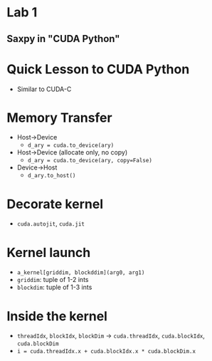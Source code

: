 # Lab 1
## Saxpy in "CUDA Python"

# Quick Lesson to CUDA Python

* Similar to CUDA-C

# Memory Transfer

* Host->Device
    - `d_ary = cuda.to_device(ary)`
* Host->Device (allocate only, no copy)
    - `d_ary = cuda.to_device(ary, copy=False)`
* Device->Host
    - `d_ary.to_host()`

# Decorate kernel

* `cuda.autojit`, `cuda.jit`

# Kernel launch

* `a_kernel[griddim, blockddim](arg0, arg1)`
* `griddim`: tuple of 1-2 ints
* `blockdim`: tuple of 1-3 ints

# Inside the kernel

* `threadIdx`, `blockIdx`, `blockDim` -> `cuda.threadIdx`, `cuda.blockIdx`, `cuda.blockDim`
* `i = cuda.threadIdx.x + cuda.blockIdx.x * cuda.blockDim.x`



